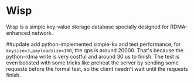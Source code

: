 # Wisp
Wisp is a simple key-value storage database specially designed for RDMA-enhanced network.

##update
add python-implemented simple-kv and test performance, for `keysize=3,payloadsize=100`, the qps is around 20000. 
That's because the python-rdma write is very costful and around 30 us to finish.
The test is even boosted with some tricks like preheat the server by sending some requests before the formal test,
so the client needn't wait until the requests finish.
